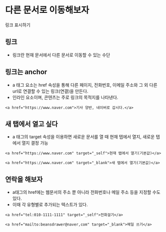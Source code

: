 # 다른 문서로 이동해보자
링크 표시하기

## 링크

- 링크란 현재 문서에서 다른 문서로 이동할 수 있는 수단 

## 링크는 anchor

- a 태그 요소는 href 속성을 통해 다른 페이지, 전화번호, 이메일 주소와 그 외 다른 url로 연결할 수 있는 링크(연결)을 만든다.
- 인라인 요소이며, 콘텐츠는 주로 링크의 목적지를 나타낸다.
```
<a href="https://www.naver.com">기사 양반, 네이버로 갑시다.</a>
```

## 새 탭에서 열고 싶다

- a 태그의 target 속성을 이용하면 새로운 문서를 열 때 현재 탭에서 열지, 새로운 탭에서 열지 결정 가능
```
<a href="https://www.naver.com" target="_self">현재 탭에서 열기(기본값)</a>

<a href="https://www.naver.com" target="_blank">새 탭에서 열기(기본값)</a>
```

## 연락을 해보자

- a태그의 href에는 웹문서의 주소 뿐 아니라 전화번호나 메일 주소 등을 지정할 수도 있다.
- 이때 각 유형별로 추가되는 텍스트가 있다.
```
<a href="tel:010-1111-1111" target="_self">전화걸기</a>

<a href="mailto:beansdrawer@naver,com" target="_blank">메일 쓰기</a>
```